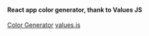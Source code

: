 #### React app color generator, thank to Values JS
[Color Generator](https://github.com/noeldelgado/values.js)
[values.js](https://github.com/noeldelgado/values.js)
